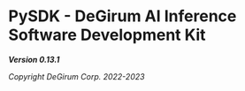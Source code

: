 # PySDK - DeGirum AI Inference Software Development Kit

***Version 0.13.1***

*Copyright DeGirum Corp. 2022-2023*
